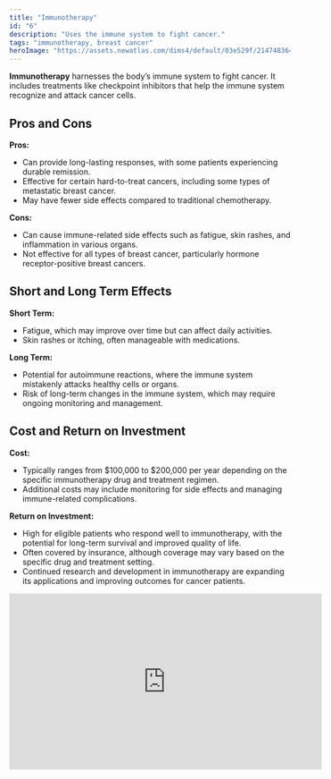 ```yaml
---
title: "Immunotherapy"
id: "6"
description: "Uses the immune system to fight cancer."
tags: "immunotherapy, breast cancer"
heroImage: "https://assets.newatlas.com/dims4/default/03e529f/2147483647/strip/true/crop/2000x1333+0+0/resize/2000x1333!/quality/90/?url=http%3A%2F%2Fnewatlas-brightspot.s3.amazonaws.com%2F39%2Ff0%2Fdf48dd224c8789e14f0b9adcd858%2Fdepositphotos-321601022-l-2015.jpg"
---
```


**Immunotherapy** harnesses the body’s immune system to fight cancer. It includes treatments like checkpoint inhibitors that help the immune system recognize and attack cancer cells.

## Pros and Cons

**Pros:**

- Can provide long-lasting responses, with some patients experiencing durable remission.
- Effective for certain hard-to-treat cancers, including some types of metastatic breast cancer.
- May have fewer side effects compared to traditional chemotherapy.

**Cons:**

- Can cause immune-related side effects such as fatigue, skin rashes, and inflammation in various organs.
- Not effective for all types of breast cancer, particularly hormone receptor-positive breast cancers.

## Short and Long Term Effects

**Short Term:**

- Fatigue, which may improve over time but can affect daily activities.
- Skin rashes or itching, often manageable with medications.

**Long Term:**

- Potential for autoimmune reactions, where the immune system mistakenly attacks healthy cells or organs.
- Risk of long-term changes in the immune system, which may require ongoing monitoring and management.

## Cost and Return on Investment

**Cost:**

- Typically ranges from $100,000 to $200,000 per year depending on the specific immunotherapy drug and treatment regimen.
- Additional costs may include monitoring for side effects and managing immune-related complications.

**Return on Investment:**

- High for eligible patients who respond well to immunotherapy, with the potential for long-term survival and improved quality of life.
- Often covered by insurance, although coverage may vary based on the specific drug and treatment setting.
- Continued research and development in immunotherapy are expanding its applications and improving outcomes for cancer patients.
<iframe width="560" height="315" src="https://www.youtube.com/embed/dFGRveYPmbc?si=VliLKximVKQPvRgm" title="YouTube video player" frameborder="0" allow="accelerometer; autoplay; clipboard-write; encrypted-media; gyroscope; picture-in-picture; web-share" referrerpolicy="strict-origin-when-cross-origin" allowfullscreen></iframe>